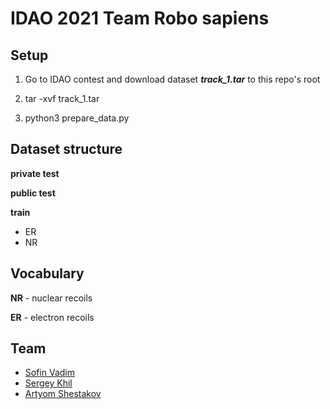 # IDAO 2021 Team Robo sapiens

## Setup

1. Go to IDAO contest and download dataset ***track_1.tar*** to this repo's root

2. tar -xvf track_1.tar

3. python3 prepare_data.py

## Dataset structure

**private test**

**public test**

**train**

- ER
- NR

## Vocabulary

**NR** - nuclear recoils

**ER** - electron recoils

## Team

* [Sofin Vadim](https://github.com/sovadim)
* [Sergey Khil](https://github.com/Nojpg)
* [Artyom Shestakov](https://github.com/orku)
